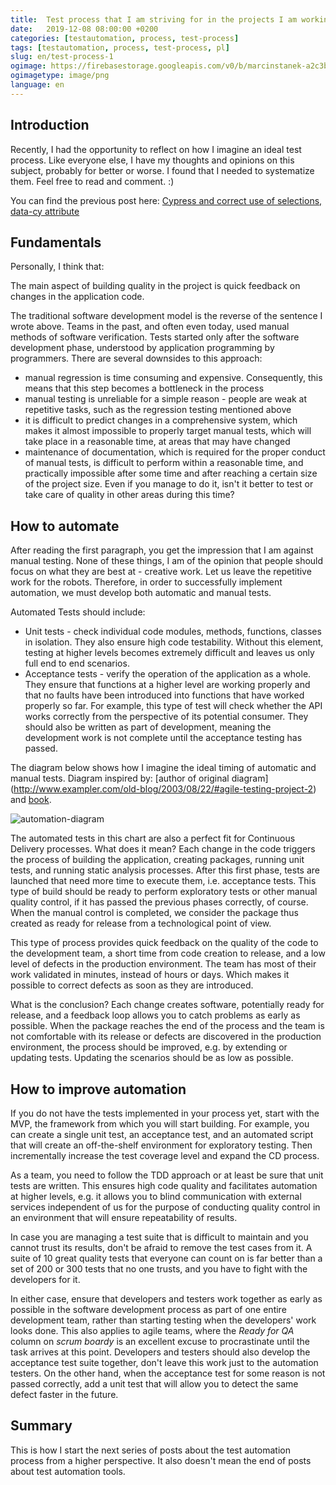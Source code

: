 ```yaml
---
title:  Test process that I am striving for in the projects I am working on
date:   2019-12-08 08:00:00 +0200
categories: [testautomation, process, test-process]
tags: [testautomation, process, test-process, pl]
slug: en/test-process-1
ogimage: https://firebasestorage.googleapis.com/v0/b/marcinstanek-a2c3b.appspot.com/o/2019-12-08-how-tests-process-should-looks-liks%2Fblog_post-cover.png?alt=media&token=b090c220-e684-4cb3-96f9-99e2f374c1cb
ogimagetype: image/png
language: en
---
```


## Introduction

Recently, I had the opportunity to reflect on how I imagine an ideal test process. Like everyone else, I have my thoughts and opinions on this subject, probably for better or worse. I found that I needed to systematize them. Feel free to read and comment. :)

You can find the previous post here: [Cypress and correct use of selections, data-cy attribute](/en/cypress-5)

## Fundamentals

Personally, I think that:

The main aspect of building quality in the project is quick feedback on changes in the application code.

The traditional software development model is the reverse of the sentence I wrote above. Teams in the past, and often even today, used manual methods of software verification. Tests started only after the software development phase, understood by application programming by programmers. There are several downsides to this approach:

* manual regression is time consuming and expensive. Consequently, this means that this step becomes a bottleneck in the process
* manual testing is unreliable for a simple reason - people are weak at repetitive tasks, such as the regression testing mentioned above
* it is difficult to predict changes in a comprehensive system, which makes it almost impossible to properly target manual tests, which will take place in a reasonable time, at areas that may have changed
* maintenance of documentation, which is required for the proper conduct of manual tests, is difficult to perform within a reasonable time, and practically impossible after some time and after reaching a certain size of the project size. Even if you manage to do it, isn't it better to test or take care of quality in other areas during this time?

## How to automate

After reading the first paragraph, you get the impression that I am against manual testing. None of these things, I am of the opinion that people should focus on what they are best at - creative work. Let us leave the repetitive work for the robots. Therefore, in order to successfully implement automation, we must develop both automatic and manual tests.

Automated Tests should include:

* Unit tests - check individual code modules, methods, functions, classes in isolation. They also ensure high code testability. Without this element, testing at higher levels becomes extremely difficult and leaves us only full end to end scenarios.
* Acceptance tests - verify the operation of the application as a whole. They ensure that functions at a higher level are working properly and that no faults have been introduced into functions that have worked properly so far. For example, this type of test will check whether the API works correctly from the perspective of its potential consumer. They should also be written as part of development, meaning the development work is not complete until the acceptance testing has passed.

The diagram below shows how I imagine the ideal timing of automatic and manual tests. Diagram inspired by: [author of original diagram] (http://www.exampler.com/old-blog/2003/08/22/#agile-testing-project-2)
 and [book](https://books.google.pl/books/about/Agile_Testing.html?id=68_lhPvoKS8C&redir_esc=y).

![automation-diagram](https://firebasestorage.googleapis.com/v0/b/marcinstanek-a2c3b.appspot.com/o/2019-12-08-how-tests-process-should-looks-liks%2Fwykres.png?alt=media&token=118b6508-5354-4602-af07-fa9f49911954)

The automated tests in this chart are also a perfect fit for Continuous Delivery processes. What does it mean? Each change in the code triggers the process of building the application, creating packages, running unit tests, and running static analysis processes. After this first phase, tests are launched that need more time to execute them, i.e. acceptance tests. This type of build should be ready to perform exploratory tests or other manual quality control, if it has passed the previous phases correctly, of course. When the manual control is completed, we consider the package thus created as ready for release from a technological point of view.

This type of process provides quick feedback on the quality of the code to the development team, a short time from code creation to release, and a low level of defects in the production environment. The team has most of their work validated in minutes, instead of hours or days. Which makes it possible to correct defects as soon as they are introduced.

What is the conclusion? Each change creates software, potentially ready for release, and a feedback loop allows you to catch problems as early as possible. When the package reaches the end of the process and the team is not comfortable with its release or defects are discovered in the production environment, the process should be improved, e.g. by extending or updating tests. Updating the scenarios should be as low as possible.

## How to improve automation

If you do not have the tests implemented in your process yet, start with the MVP, the framework from which you will start building. For example, you can create a single unit test, an acceptance test, and an automated script that will create an off-the-shelf environment for exploratory testing. Then incrementally increase the test coverage level and expand the CD process.

As a team, you need to follow the TDD approach or at least be sure that unit tests are written. This ensures high code quality and facilitates automation at higher levels, e.g. it allows you to blind communication with external services independent of us for the purpose of conducting quality control in an environment that will ensure repeatability of results.

In case you are managing a test suite that is difficult to maintain and you cannot trust its results, don't be afraid to remove the test cases from it. A suite of 10 great quality tests that everyone can count on is far better than a set of 200 or 300 tests that no one trusts, and you have to fight with the developers for it.

In either case, ensure that developers and testers work together as early as possible in the software development process as part of one entire development team, rather than starting testing when the developers' work looks done. This also applies to agile teams, where the _Ready for QA_ column on _scrum boardy_ is an excellent excuse to procrastinate until the task arrives at this point. Developers and testers should also develop the acceptance test suite together, don't leave this work just to the automation testers. On the other hand, when the acceptance test for some reason is not passed correctly, add a unit test that will allow you to detect the same defect faster in the future.

## Summary

This is how I start the next series of posts about the test automation process from a higher perspective. It also doesn't mean the end of posts about test automation tools.
